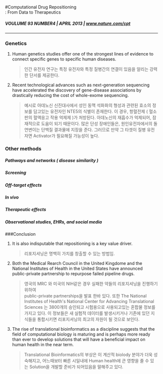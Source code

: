 #Computational Drug Repositioning<br/>: From Data to Therapeutics
##### VOULUME 93 NUMBER4 | APRIL 2013 | www.nature.com/cpt
<hr/>

### Genetics

1. Human genetics studies offer one of the strongest lines of evidence to connect specific genes to specific human diseases.

	> 인간 유전자 연구는 특정 유전자와 특정 질병간의 연결이 있음을 알리는 강력한 단서를 제공한다.

2. Recent technological advances such as next-generation sequencing have accelerated the discovery of gene-disease associations by drastically reducing the cost of whole-exome sequencing.

	>
	> 예시로 아데노신 신진대사에서 성인 동맥 석화화의 형성과 관련된 효소의 정보를 담고있는 유전자인 NTE5의 식별이 존재한다.
	> 이 경우, 항혈전제 ( 혈소판의 혈액응고 작용 억제제 )가 처방된다.
	> 아데노신의 재흡수가 억제되어, 잠재적으로 도움이 되기 때문이다.
	 많은 단성 장애인들은, 원인유전자에서의 돌연변이는 단백질 결과물에 지장을 준다.
	 그러므로 만약 그 타겟이 질병 유전자면 Activator가 필요해질 가능성이 높다.
	>
### Other methods

##### Pathways and networks ( disease similarity )

##### Screening

##### Off-target effects

##### In vivo

##### Therapeutic effects

##### Observational studies, EHRs, and social media


###Conclusion

1. It is also indisputable that repositioning is a key value driver.

	> 리포지셔닝은 명백히 가치를 창출할 수 있는 방법임.

2. Both the Medical Rearch Council in the United Kingdome and the National Institutes of Health in the United States have announced public-private partnership to repurpose failed pipeline drugs.

	> 영국의 MRC 와 미국의 NIH같은 경우 실패한 약들의 리포지셔닝을 진행하기 위하여 <br/>public-private 	   partnerships을 발표 한바 있다. 또한 The National Institutes of Health's National Center for Advancing Translational Sciences 는 3800개의 승인되고 시험용으로 사용되고있는 혼합물 정보를 가지고 있다.
	> 이 정보들은 새 실험적 데이터를 발생시키거나 기존에 있던 지식들을 통합시키면 리포지셔닝의 최고의 자원이 	될 것으로 보인다.

3. The rise of translational bioinformatics as a discipline suggests that the field of computational biology is maturing and is perhaps more ready than ever to develop solutions that will have a beneficial impact on human health in the near term.

	> Translational Bioinformatics의 부상은 이 계산적 biolody 분야가 더욱 성숙해지고, 어느때보터 빠른 시일내에 Human health에 큰 영향을 줄 수 있는 Solution을 개발할 준비가 되어있음을 말해주고 있다.

